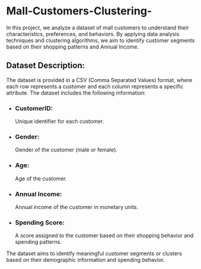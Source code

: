 # Mall-Customers-Clustering-
In this project, we analyze a dataset of mall customers to understand their characteristics, preferences, and behaviors. By applying data analysis techniques and clustering algorithms, we aim to identify customer segments based on their shopping patterns and Annual Income.
## Dataset Description:
The dataset is provided in a CSV (Comma Separated Values) format, where each row represents a customer and each column represents a specific attribute. The dataset includes the following information:
* ### CustomerID:
   Unique identifier for each customer.
* ### Gender:
   Gender of the customer (male or female).
* ### Age:
   Age of the customer.
* ### Annual Income:
   Annual income of the customer in monetary units.
* ### Spending Score:
   A score assigned to the customer based on their shopping behavior and spending patterns.

The dataset aims to identify meaningful customer segments or clusters based on their demographic information and spending behavior.


